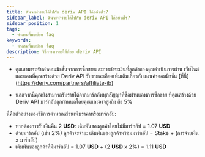 ```yaml
---
title: ฉันจะทำรายได้ไปกับ deriv API ได้อย่างไร?
sidebar_label: ฉันจะทำรายได้ไปกับ deriv API ได้อย่างไร?
sidebar_position: 1
tags:
  - คำถามที่พบบ่อย faq
keywords:
  - คำถามที่พบบ่อย faq
description: วิธีการหารายได้ด้วย deriv API
---
```


- คุณสามารถรับค่าคอมมิชชั่นจากการซื้อขายและการชำระเงินที่ลูกค้าของคุณดำเนินการผ่าน
  เว็บไซต์และแอพที่คุณสร้างด้วย Deriv API รับรายละเอียดเพิ่มเติมเกี่ยวกับแผนค่าคอมมิชชั่น
  [ที่นี่] (https://deriv.com/partners/affiliate-ib)

- นอกจากนี้คุณยังสามารถรับรายได้จากมาร์กอัพทุกสัญญาที่ซื้อผ่านแอพการซื้อขาย
  ที่คุณสร้างด้วย Deriv API มาร์กอัปถูกกำหนดโดยคุณและอาจสูงถึง
  ถึง 5%

นี่คือตัวอย่างของวิธีการคำนวณส่วนเพิ่มราคาหรือมาร์กอัป:

- หากต้องการรับเงินคืน 2 **USD**: เดิมพันของลูกค้าโดยไม่มีมาร์กอัป = 1.07 **USD**
- ด้วยมาร์กอัป (เช่น 2%) ลูกค้าจะจ่าย: เดิมพันของลูกค้าพร้อมมาร์กอัป =
  Stake + (การจ่ายเงิน x มาร์กอัป)
- เดิมพันของลูกค้าที่มีมาร์กอัป = 1.07 **USD** + (2 **USD** x 2%) = 1.11 **USD**
